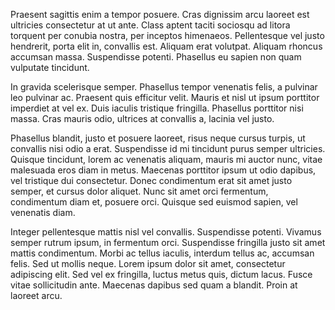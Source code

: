 Praesent sagittis enim a tempor posuere. Cras dignissim arcu laoreet est ultricies consectetur at ut ante. Class aptent taciti sociosqu ad litora torquent per conubia nostra, per inceptos himenaeos. Pellentesque vel justo hendrerit, porta elit in, convallis est. Aliquam erat volutpat. Aliquam rhoncus accumsan massa. Suspendisse potenti. Phasellus eu sapien non quam vulputate tincidunt.

In gravida scelerisque semper. Phasellus tempor venenatis felis, a pulvinar leo pulvinar ac. Praesent quis efficitur velit. Mauris et nisl ut ipsum porttitor imperdiet at vel ex. Duis iaculis tristique fringilla. Phasellus porttitor nisi massa. Cras mauris odio, ultrices at convallis a, lacinia vel justo.

Phasellus blandit, justo et posuere laoreet, risus neque cursus turpis, ut convallis nisi odio a erat. Suspendisse id mi tincidunt purus semper ultricies. Quisque tincidunt, lorem ac venenatis aliquam, mauris mi auctor nunc, vitae malesuada eros diam in metus. Maecenas porttitor ipsum ut odio dapibus, vel tristique dui consectetur. Donec condimentum erat sit amet justo semper, et cursus dolor aliquet. Nunc sit amet orci fermentum, condimentum diam et, posuere orci. Quisque sed euismod sapien, vel venenatis diam.

Integer pellentesque mattis nisl vel convallis. Suspendisse potenti. Vivamus semper rutrum ipsum, in fermentum orci. Suspendisse fringilla justo sit amet mattis condimentum. Morbi ac tellus iaculis, interdum tellus ac, accumsan felis. Sed ut mollis neque. Lorem ipsum dolor sit amet, consectetur adipiscing elit. Sed vel ex fringilla, luctus metus quis, dictum lacus. Fusce vitae sollicitudin ante. Maecenas dapibus sed quam a blandit. Proin at laoreet arcu.

